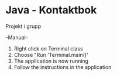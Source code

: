 # Java - Kontaktbok
Projekt i grupp

-Manual-
1. Right click on Terminal class
2. Choose "Run 'Terminal.main()'
3. The application is now running
4. Follow the instructions in the application
